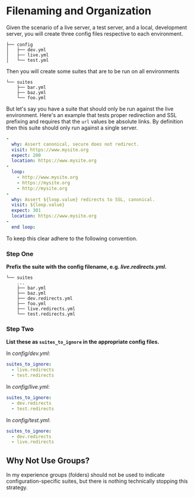 # Filenaming and Organization

Given the scenario of a live server, a test server, and a local, development server, you will create three config files respective to each environment.

```
├── config
│   ├── dev.yml
│   ├── live.yml
│   └── test.yml
```

Then you will create some suites that are to be run on all environments

```
└── suites
    ├── bar.yml
    ├── baz.yml
    └── foo.yml
```

But let's say you have a suite that should only be run against the live environment. Here's an example that tests proper redirection and SSL prefixing and requires that the `url` values be absolute links. By definition then this suite should only run against a single server.

```yaml
-
  why: Assert canonical, secure does not redirect.
  visit: https://www.mysite.org
  expect: 200
  location: https://www.mysite.org
-
  loop:
    - http://www.mysite.org
    - https://mysite.org
    - http://mysite.org
-
  why: Assert ${loop.value} redirects to SSL, canonical.
  visit: ${loop.value}
  expect: 301
  location: https://www.mysite.org
-
  end loop:

```

To keep this clear adhere to the following convention.

### Step One

**Prefix the suite with the config filename, e.g. _live.redirects.yml_.**

```
└── suites
    ...    
    ├── bar.yml
    ├── baz.yml
    ├── dev.redirects.yml
    ├── foo.yml
    ├── live.redirects.yml
    └── test.redirects.yml
```

### Step Two

**List these as `suites_to_ignore` in the appropriate config files.**

In _config/dev.yml_:

```yaml
suites_to_ignore:
  - live.redirects
  - test.redirects
```

In _config/live.yml_:

```yaml
suites_to_ignore:
  - dev.redirects
  - test.redirects
```

In _config/test.yml_:

```yaml
suites_to_ignore:
  - dev.redirects
  - live.redirects
```

## Why Not Use Groups?

In my experience groups (folders) should not be used to indicate configuration-specific suites, but there is nothing technically stopping this strategy.
